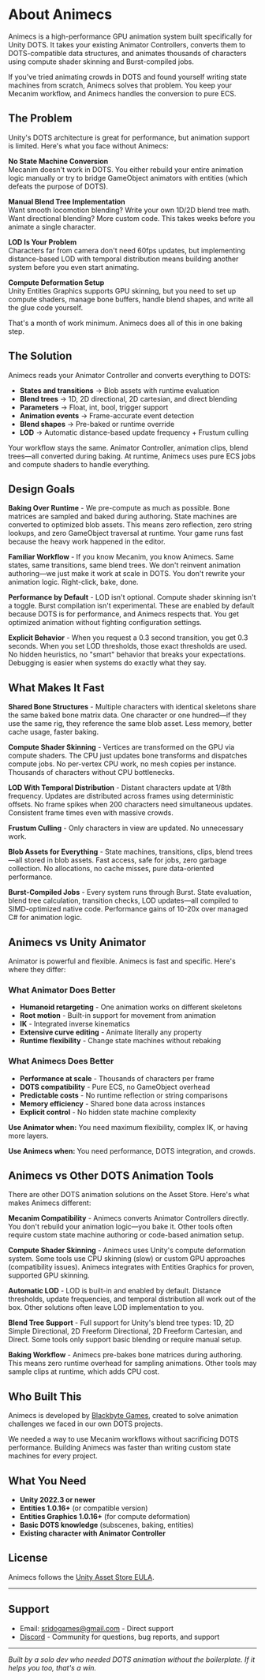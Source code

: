 # About Animecs

Animecs is a high-performance GPU animation system built specifically for Unity DOTS. It takes your existing Animator Controllers, converts them to DOTS-compatible data structures, and animates thousands of characters using compute shader skinning and Burst-compiled jobs.

If you've tried animating crowds in DOTS and found yourself writing state machines from scratch, Animecs solves that problem. You keep your Mecanim workflow, and Animecs handles the conversion to pure ECS.

## The Problem

Unity's DOTS architecture is great for performance, but animation support is limited. Here's what you face without Animecs:

**No State Machine Conversion**  
Mecanim doesn't work in DOTS. You either rebuild your entire animation logic manually or try to bridge GameObject animators with entities (which defeats the purpose of DOTS).

**Manual Blend Tree Implementation**  
Want smooth locomotion blending? Write your own 1D/2D blend tree math. Want directional blending? More custom code. This takes weeks before you animate a single character.

**LOD Is Your Problem**  
Characters far from camera don't need 60fps updates, but implementing distance-based LOD with temporal distribution means building another system before you even start animating.

**Compute Deformation Setup**  
Unity Entities Graphics supports GPU skinning, but you need to set up compute shaders, manage bone buffers, handle blend shapes, and write all the glue code yourself.

That's a month of work minimum. Animecs does all of this in one baking step.

## The Solution

Animecs reads your Animator Controller and converts everything to DOTS:

- **States and transitions** → Blob assets with runtime evaluation
- **Blend trees** → 1D, 2D directional, 2D cartesian, and direct blending
- **Parameters** → Float, int, bool, trigger support
- **Animation events** → Frame-accurate event detection
- **Blend shapes** → Pre-baked or runtime override
- **LOD** → Automatic distance-based update frequency + Frustum culling

Your workflow stays the same. Animator Controller, animation clips, blend trees—all converted during baking. At runtime, Animecs uses pure ECS jobs and compute shaders to handle everything.

## Design Goals

**Baking Over Runtime** - We pre-compute as much as possible. Bone matrices are sampled and baked during authoring. State machines are converted to optimized blob assets. This means zero reflection, zero string lookups, and zero GameObject traversal at runtime. Your game runs fast because the heavy work happened in the editor.

**Familiar Workflow** - If you know Mecanim, you know Animecs. Same states, same transitions, same blend trees. We don't reinvent animation authoring—we just make it work at scale in DOTS. You don't rewrite your animation logic. Right-click, bake, done.

**Performance by Default** - LOD isn't optional. Compute shader skinning isn't a toggle. Burst compilation isn't experimental. These are enabled by default because DOTS is for performance, and Animecs respects that. You get optimized animation without fighting configuration settings.

**Explicit Behavior** - When you request a 0.3 second transition, you get 0.3 seconds. When you set LOD thresholds, those exact thresholds are used. No hidden heuristics, no "smart" behavior that breaks your expectations. Debugging is easier when systems do exactly what they say.

## What Makes It Fast

**Shared Bone Structures** - Multiple characters with identical skeletons share the same baked bone matrix data. One character or one hundred—if they use the same rig, they reference the same blob asset. Less memory, better cache usage, faster baking.

**Compute Shader Skinning** - Vertices are transformed on the GPU via compute shaders. The CPU just updates bone transforms and dispatches compute jobs. No per-vertex CPU work, no mesh copies per instance. Thousands of characters without CPU bottlenecks.

**LOD With Temporal Distribution** - Distant characters update at 1/8th frequency. Updates are distributed across frames using deterministic offsets. No frame spikes when 200 characters need simultaneous updates. Consistent frame times even with massive crowds.

**Frustum Culling** - Only characters in view are updated. No unnecessary work.

**Blob Assets for Everything** - State machines, transitions, clips, blend trees—all stored in blob assets. Fast access, safe for jobs, zero garbage collection. No allocations, no cache misses, pure data-oriented performance.

**Burst-Compiled Jobs** - Every system runs through Burst. State evaluation, blend tree calculation, transition checks, LOD updates—all compiled to SIMD-optimized native code. Performance gains of 10-20x over managed C# for animation logic.

## Animecs vs Unity Animator

Animator is powerful and flexible. Animecs is fast and specific. Here's where they differ:

### What Animator Does Better

- **Humanoid retargeting** - One animation works on different skeletons
- **Root motion** - Built-in support for movement from animation
- **IK** - Integrated inverse kinematics
- **Extensive curve editing** - Animate literally any property
- **Runtime flexibility** - Change state machines without rebaking

### What Animecs Does Better

- **Performance at scale** - Thousands of characters per frame
- **DOTS compatibility** - Pure ECS, no GameObject overhead
- **Predictable costs** - No runtime reflection or string comparisons
- **Memory efficiency** - Shared bone data across instances
- **Explicit control** - No hidden state machine complexity

**Use Animator when:** You need maximum flexibility, complex IK, or having more layers.

**Use Animecs when:** You need performance, DOTS integration, and crowds.

## Animecs vs Other DOTS Animation Tools

There are other DOTS animation solutions on the Asset Store. Here's what makes Animecs different:

**Mecanim Compatibility** - Animecs converts Animator Controllers directly. You don't rebuild your animation logic—you bake it. Other tools often require custom state machine authoring or code-based animation setup.

**Compute Shader Skinning** - Animecs uses Unity's compute deformation system. Some tools use CPU skinning (slow) or custom GPU approaches (compatibility issues). Animecs integrates with Entities Graphics for proven, supported GPU skinning.

**Automatic LOD** - LOD is built-in and enabled by default. Distance thresholds, update frequencies, and temporal distribution all work out of the box. Other solutions often leave LOD implementation to you.

**Blend Tree Support** - Full support for Unity's blend tree types: 1D, 2D Simple Directional, 2D Freeform Directional, 2D Freeform Cartesian, and Direct. Some tools only support basic blending or require manual setup.

**Baking Workflow** - Animecs pre-bakes bone matrices during authoring. This means zero runtime overhead for sampling animations. Other tools may sample clips at runtime, which adds CPU cost.

## Who Built This

Animecs is developed by [Blackbyte Games](https://blackbyte-games.gitbook.io/blackbytegames), created to solve animation challenges we faced in our own DOTS projects.

We needed a way to use Mecanim workflows without sacrificing DOTS performance. Building Animecs was faster than writing custom state machines for every project.

## What You Need

- **Unity 2022.3 or newer**
- **Entities 1.0.16+** (or compatible version)
- **Entities Graphics 1.0.16+** (for compute deformation)
- **Basic DOTS knowledge** (subscenes, baking, entities)
- **Existing character with Animator Controller**

## License

Animecs follows the [Unity Asset Store EULA](https://unity.com/legal/as-terms).

---

## Support
- Email: [sridogames@gmail.com](mailto:sridogames@gmail.com) - Direct support
- [Discord](https://discord.gg/f6rzh5f5) - Community for questions, bug reports, and support

---

*Built by a solo dev who needed DOTS animation without the boilerplate. If it helps you too, that's a win.*